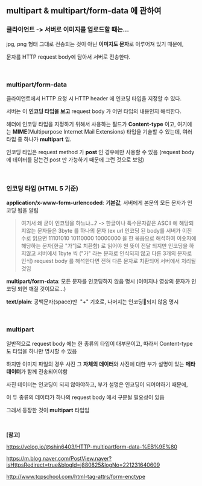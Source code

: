 ## multipart & multipart/form-data 에 관하여

### 클라이언트 -> 서버로 이미지를 업로드할 때는...

jpg, png 형태 그대로 전송되는 것이 아닌 **이미지도 문자**로 이루어져 있기 때문에,

문자를 HTTP request body에 담아서 서버로 전송한다.

</br>

### multipart/form-data

클라이언트에서 HTTP 요청 시 HTTP header 에 인코딩 타입을 지정할 수 있다.

서버는 이 **인코딩 타입을 보고** request body 가 어떤 타입의 내용인지 해석한다.

헤더에 인코딩 타입을 지정하기 위해서 사용하는 필드가 **Content-type** 이고, 여기에는 **MIME**(Multipurpose Internet Mail Extensions) 타입을 기술할 수 있는데, 여러 타입 중 하나가 **multipart** 임.

인코딩 타입은 request method 가 **post** 인 경우에만 사용할 수 있음 (request body 에 데이터를 담는건 post 만 가능하기 때문에 그런 것으로 보임)

</br>

### 인코딩 타입 (HTML 5 기준)

**application/x-www-form-urlencoded**: **기본값**, 서버에게 본문의 모든 문자가 인코딩 됨을 알림

> 여기서 왜 굳이 인코딩을 하느냐...? -> 한글이나 특수문자같은 ASCII 에 해당되지않는 문자들은 3byte 를 하나의 문자
> (ex url 인코딩 된 body를 서버가 이진수로 읽으면 11101010 10110000 10000000 을 한 묶음으로 해석하여 이숫자에 해당하는 문자[한글 "가"]로 치환함) 
> 로 읽어야 원 뜻이 전달 되지만 인코딩을 하지않고 서버에서 1byte 씩 ("가" 라는 문자로 인식되지 않고 다른 3개의 문자로 인식) request body 를 해석한다면 전혀 다른 문자로 치환되어 서버에서 처리될 것임

**multipart/form-data**: 모든 문자를 인코딩하지 않음 명시 (이미지나 영상의 문자가 인코딩 되면 깨질 것이므로...)

**text/plain**: 공백문자(space)만  "+" 기호로, 나머지는 인코딩되지 않음 명시

</br>

### multipart

일반적으로 request body 에는 한 종류의 타입이 대부분이고, 따라서 Content-type 도 타입을 하나만 명시할 수 있음

하지만 이미지 파일의 경우 사진 그 **자체의 데이터**와 사진에 대한 부가 설명이 있는 **메타 데이터**가 함께 전송되어야함

사진 데이터는 인코딩이 되지 않아야하고, 부가 설명은 인코딩이 되어야하기 때문에,

이 두 종류의 데이터가 하나의 request body 에서 구분될 필요성이 있음

그래서 등장한 것이 **multipart** 타입임

</br>

**[참고]**

https://velog.io/@shin6403/HTTP-multipartform-data-%EB%9E%80

https://m.blog.naver.com/PostView.naver?isHttpsRedirect=true&blogId=j880825&logNo=221231640609

http://www.tcpschool.com/html-tag-attrs/form-enctype
